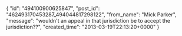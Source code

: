  {
   "id": "494100900625847",
   "post_id": "462493170453287_494044817298122",
   "from_name": "Mick Parker",
   "message": "wouldn't an appeal in that jurisdiction be to accept the jurisdiction??",
   "created_time": "2013-03-19T22:13:20+0000"
 }
